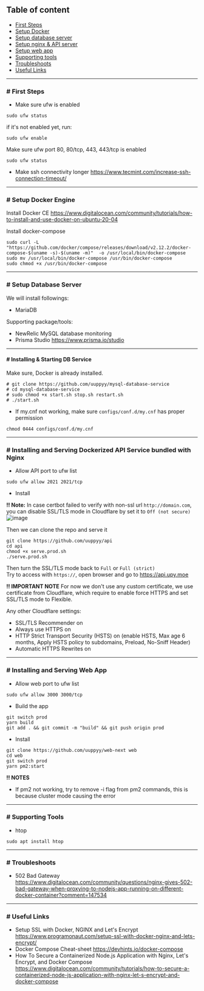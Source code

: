 ## Table of content

- [First Steps](https://github.com/uuppyy/server-setup#-first-steps)
- [Setup Docker](https://github.com/uuppyy/server-setup#-setup-docker-engine)
- [Setup database server](https://github.com/uuppyy/server-setup#-setup-database-server)
- [Setup nginx & API server](https://github.com/uuppyy/server-setup#-installing-and-serving-dockerized-api-service-bundled-with-nginx)
- [Setup web app](https://github.com/uuppyy/server-setup#-installing-and-serving-web)
- [Supporting tools](https://github.com/uuppyy/server-setup#-supporting-tools)
- [Troubleshoots](https://github.com/uuppyy/server-setup#-troubleshoots)
- [Useful Links](https://github.com/uuppyy/server-setup#-useful-links)

<hr>

### # First Steps

- Make sure ufw is enabled
```
sudo ufw status
```

if it's not enabled yet, run:
```
sudo ufw enable
```

Make sure ufw port 80, 80/tcp, 443, 443/tcp is enabled
```
sudo ufw status
```

- Make ssh connectivity longer https://www.tecmint.com/increase-ssh-connection-timeout/

<hr>

### # Setup Docker Engine

Install Docker CE
https://www.digitalocean.com/community/tutorials/how-to-install-and-use-docker-on-ubuntu-20-04

Install docker-compose
```
sudo curl -L "https://github.com/docker/compose/releases/download/v2.12.2/docker-compose-$(uname -s)-$(uname -m)"  -o /usr/local/bin/docker-compose
sudo mv /usr/local/bin/docker-compose /usr/bin/docker-compose
sudo chmod +x /usr/bin/docker-compose
```

<hr>

### # Setup Database Server

We will install followings:
- MariaDB

Supporting package/tools:
- NewRelic MySQL database monitoring
- Prisma Studio https://www.prisma.io/studio

<hr>

#### # Installing & Starting DB Service

Make sure, Docker is already installed.

```
# git clone https://github.com/uuppyy/mysql-database-service
# cd mysql-database-service
# sudo chmod +x start.sh stop.sh restart.sh
# ./start.sh
```

* If my.cnf not working, make sure `configs/conf.d/my.cnf` has proper permission
```
chmod 0444 configs/conf.d/my.cnf
```

<hr>

### # Installing and Serving Dockerized API Service bundled with Nginx

- Allow API port to ufw list
```
sudo ufw allow 2021 2021/tcp
```

- Install

**!! Note:** In case certbot failed to verify with non-ssl url `http://domain.com`, you can disable SSL/TLS mode in Cloudflare by set it to `Off (not secure)`
![image](https://user-images.githubusercontent.com/7555972/202084572-5245cde5-b290-43fc-a880-dac351e198f1.png)

Then we can clone the repo and serve it
```
git clone https://github.com/uuppyy/api
cd api
chmod +x serve.prod.sh
./serve.prod.sh
```

Then turn the SSL/TLS mode back to `Full` or `Full (strict)`<br>
Try to access with `https://`, open browser and go to https://api.upy.moe

**!! IMPORTANT NOTE**
For now we don't use any custom certificate, we use certificate from Cloudflare, which require to enable force HTTPS and set SSL/TLS mode to Flexible.<br>

Any other Cloudflare settings:
- SSL/TLS Recommender on
- Always use HTTPS on
- HTTP Strict Transport Security (HSTS) on (enable HSTS, Max age 6 months, Apply HSTS policy to subdomains, Preload, No-Sniff Header)
- Automatic HTTPS Rewrites on

<hr>

### # Installing and Serving Web App

- Allow web port to ufw list
```
sudo ufw allow 3000 3000/tcp
```

- Build the app
```
git switch prod
yarn build
git add . && git commit -m "build" && git push origin prod
```

- Install
```
git clone https://github.com/uuppyy/web-next web
cd web
git switch prod
yarn pm2:start
```

**!! NOTES**
- If pm2 not working, try to remove -i flag from pm2 commands, this is because cluster mode causing the error

<hr>

### # Supporting Tools

- htop
```
sudo apt install htop
```

<hr>

### # Troubleshoots

- 502 Bad Gateway https://www.digitalocean.com/community/questions/nginx-gives-502-bad-gateway-when-proxying-to-nodejs-app-running-on-different-docker-container?comment=147534

<hr>

### # Useful Links
- Setup SSL with Docker, NGINX and Let's Encrypt https://www.programonaut.com/setup-ssl-with-docker-nginx-and-lets-encrypt/
- Docker Compose Cheat-sheet https://devhints.io/docker-compose
- How To Secure a Containerized Node.js Application with Nginx, Let's Encrypt, and Docker Compose https://www.digitalocean.com/community/tutorials/how-to-secure-a-containerized-node-js-application-with-nginx-let-s-encrypt-and-docker-compose
